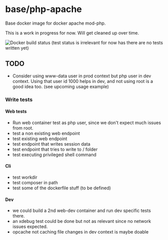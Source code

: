 # base/php-apache

Base docker image for docker apache mod-php.

This is a work in progress for now. Will get cleaned up over time.

![Docker build status](https://github.com/geekstuff-it/docker-php-apache/workflows/Docker/badge.svg)
(test status is irrelevant for now has there are no tests written yet)

## TODO
- Consider using www-data user in prod context but php user in dev context.
  Using that user id 1000 helps in dev, and not using root is a good idea too.
  (see upcoming usage example)

### Write tests

#### Web tests
- Run web container test as php user, since we don't expect much issues from root.
- test a non existing web endpoint
- test existing web endpoint
- test endpoint that writes session data
- test endpoint that tries to write to / folder
- test executing privileged shell command

#### Cli
- test workdir
- test composer in path
- test some of the dockerfile stuff (to be defined)

#### Dev
- we could build a 2nd web-dev container and run dev specific tests there.
- an xdebug test could be done but not as relevant since no network issues expected.
- opcache not caching file changes in dev context is maybe doable

